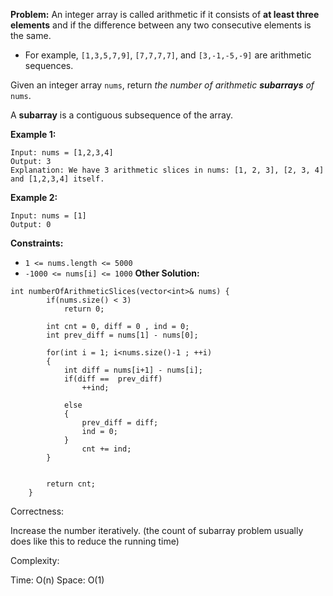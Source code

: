 **Problem:**
An integer array is called arithmetic if it consists of **at least three elements** and if the difference between any two consecutive elements is the same.

- For example, `[1,3,5,7,9]`, `[7,7,7,7]`, and `[3,-1,-5,-9]` are arithmetic sequences.

Given an integer array `nums`, return *the number of arithmetic **subarrays** of* `nums`.

A **subarray** is a contiguous subsequence of the array.

 

**Example 1:**

```
Input: nums = [1,2,3,4]
Output: 3
Explanation: We have 3 arithmetic slices in nums: [1, 2, 3], [2, 3, 4] and [1,2,3,4] itself.
```

**Example 2:**

```
Input: nums = [1]
Output: 0
```

 

**Constraints:**

- `1 <= nums.length <= 5000`
- `-1000 <= nums[i] <= 1000`
**Other Solution:**
```
int numberOfArithmeticSlices(vector<int>& nums) {
        if(nums.size() < 3)
            return 0;
        
        int cnt = 0, diff = 0 , ind = 0;
        int prev_diff = nums[1] - nums[0];
        
        for(int i = 1; i<nums.size()-1 ; ++i)
        {
            int diff = nums[i+1] - nums[i];
            if(diff ==  prev_diff)
                ++ind;
            
            else
            {
                prev_diff = diff;
                ind = 0;
            }
                cnt += ind;
        }
        
       
        return cnt;
    }
```
Correctness:

Increase the number iteratively. (the count of subarray problem usually does like this to reduce the running time)

Complexity:

Time: O(n)
Space: O(1)